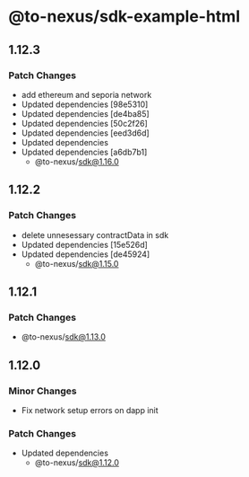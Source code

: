 # @to-nexus/sdk-example-html

## 1.12.3

### Patch Changes

- add ethereum and seporia network
- Updated dependencies [98e5310]
- Updated dependencies [de4ba85]
- Updated dependencies [50c2f26]
- Updated dependencies [eed3d6d]
- Updated dependencies
- Updated dependencies [a6db7b1]
  - @to-nexus/sdk@1.16.0

## 1.12.2

### Patch Changes

- delete unnesessary contractData in sdk
- Updated dependencies [15e526d]
- Updated dependencies [de45924]
  - @to-nexus/sdk@1.15.0

## 1.12.1

### Patch Changes

- @to-nexus/sdk@1.13.0

## 1.12.0

### Minor Changes

- Fix network setup errors on dapp init

### Patch Changes

- Updated dependencies
  - @to-nexus/sdk@1.12.0
